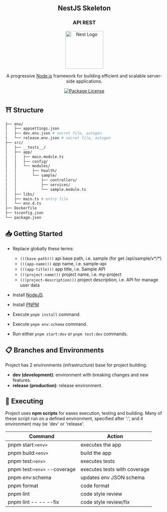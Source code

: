 <h2 align="center"><b>NestJS Skeleton</b></h2>
<h3 align="center"><b>API REST</b></h3>

<p align="center">
  <a href="http://nestjs.com/" target="blank"><img src="https://nestjs.com/img/logo-small.svg" width="120" alt="Nest Logo" /></a>
</p>

<p align="center">
  A progressive <a href="http://nodejs.org" target="_blank">Node.js</a> framework for building efficient and scalable server-side applications.
</p>

<p align="center">
  <a href="https://github.com/calvear93/nestjs-template" target="_blank">
	<img src="https://img.shields.io/github/license/calvear93/nestjs-template" alt="Package License" />
  </a>
</p>

## ⛩ **Structure**

```bash
├── env/
│   ├── appsettings.json
│   ├── dev.env.json # secret file, autogen
│   └── release.env.json # secret file, autogen
├── src/
│   ├── __tests__/
│   ├── app/
│   │   ├── main.module.ts
│   │   ├── config/
│   │   └── modules/
│   │       ├── health/
│   │       └── sample/
│   │           ├── controllers/
│   │           ├── services/
│   │           └── sample.module.ts
│   ├── libs/
│   ├── main.ts # entry file
│   └── env.d.ts
├── Dockerfile
├── tsconfig.json
└── package.json
```

## 📥 **Getting Started**

-   Replace globally these terms:

    -   `(((base-path)))` api base path, i.e. sample (for get /api/sample/v*/*)
    -   `(((app-name)))` app name, i.e. sample-api
    -   `(((app-title)))` app title, i.e. Sample API
    -   `(((project-name)))` project name, i.e. my-project
    -   `(((project-description)))` project description, i.e. API for manage user data

-   Install [NodeJS](https://nodejs.org/es/).
-   Install [PNPM](https://pnpm.io/installation)
-   Execute `pnpm install` command.
-   Execute `pnpm env:schema` command.
-   Run either `pnpm start:dev` or `pnpm test:dev` commands.

## 📋 **Branches and Environments**

Project has 2 environments (infrastructure) base for project building.

-   **dev (development)**: environment with breaking changes and new features.
-   **release (production)**: release environment.

## 🧪 **Executing**

Project uses **npm scripts** for eases execution, testing and building.
Many of these script run on a defined environment, specified after ':', and
it environment may be 'dev' or 'release'.

| Command                      | Action                       |
| ---------------------------- | ---------------------------- |
| pnpm start:`<env>`           | executes the app             |
| pnpm build:`<env>`           | build the app                |
| pnpm test:`<env>`            | executes tests               |
| pnpm test:`<env>` --coverage | executes tests with coverage |
| pnpm env:schema              | updates env JSON schema      |
| pnpm format                  | code format                  |
| pnpm lint                    | code style review            |
| pnpm lint -- -- --fix        | code style review/fix        |
